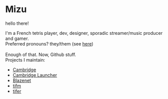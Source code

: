 # Mizu
hello there!<br>

I'm a French tetris player, dev, designer, sporadic streamer/music producer and gamer.<br>
Preferred pronouns? they/them (see [here](https://en.pronouns.page/@MizuOfficial))<br>
<br>
Enough of that. Now, Github stuff.<br>
Projects I maintain:
* [Cambridge](https://github.com/MillaBasset/cambridge)
* [Cambridge Launcher](https://github.com/Rexxt/cambridge-launcher)
* [Blazenet](https://github.com/Rexxt/blazenet)
* [tifm](https://github.com/Rexxt/tifm)
* [tifer](https://github.com/Rexxt/tifer)
